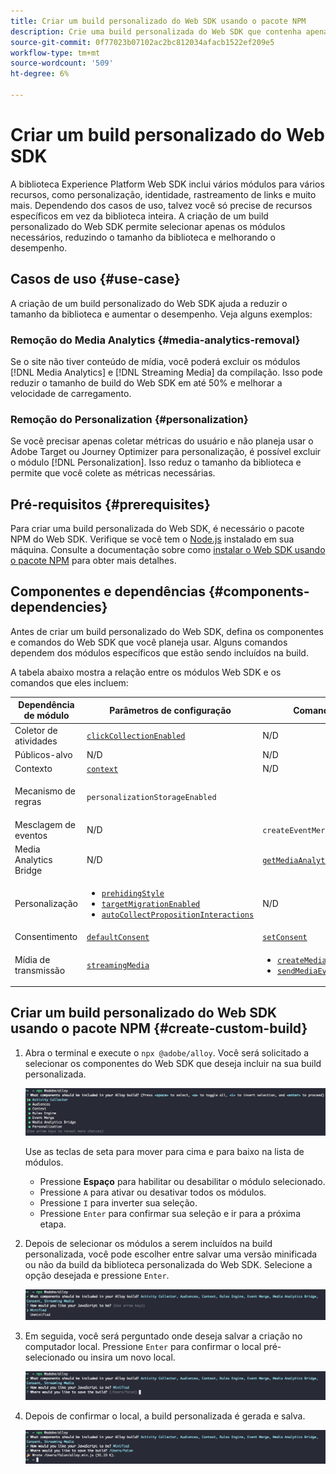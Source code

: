 ```yaml
---
title: Criar um build personalizado do Web SDK usando o pacote NPM
description: Crie uma build personalizada do Web SDK que contenha apenas os módulos necessários.
source-git-commit: 0f77023b07102ac2bc812034afacb1522ef209e5
workflow-type: tm+mt
source-wordcount: '509'
ht-degree: 6%

---
```



# Criar um build personalizado do Web SDK

A biblioteca Experience Platform Web SDK inclui vários módulos para vários recursos, como personalização, identidade, rastreamento de links e muito mais. Dependendo dos casos de uso, talvez você só precise de recursos específicos em vez da biblioteca inteira. A criação de um build personalizado do Web SDK permite selecionar apenas os módulos necessários, reduzindo o tamanho da biblioteca e melhorando o desempenho.

## Casos de uso {#use-case}

A criação de um build personalizado do Web SDK ajuda a reduzir o tamanho da biblioteca e aumentar o desempenho. Veja alguns exemplos:

### Remoção do Media Analytics {#media-analytics-removal}

Se o site não tiver conteúdo de mídia, você poderá excluir os módulos [!DNL Media Analytics] e [!DNL Streaming Media] da compilação. Isso pode reduzir o tamanho de build do Web SDK em até 50% e melhorar a velocidade de carregamento.

### Remoção do Personalization {#personalization}

Se você precisar apenas coletar métricas do usuário e não planeja usar o Adobe Target ou Journey Optimizer para personalização, é possível excluir o módulo [!DNL Personalization]. Isso reduz o tamanho da biblioteca e permite que você colete as métricas necessárias.

## Pré-requisitos {#prerequisites}

Para criar uma build personalizada do Web SDK, é necessário o pacote NPM do Web SDK. Verifique se você tem o [Node.js](https://nodejs.org/en/download/package-manager/all) instalado em sua máquina. Consulte a documentação sobre como [instalar o Web SDK usando o pacote NPM](npm.md) para obter mais detalhes.

## Componentes e dependências {#components-dependencies}

Antes de criar um build personalizado do Web SDK, defina os componentes e comandos do Web SDK que você planeja usar. Alguns comandos dependem dos módulos específicos que estão sendo incluídos na build.

A tabela abaixo mostra a relação entre os módulos Web SDK e os comandos que eles incluem:

| Dependência de módulo | Parâmetros de configuração | Comandos | Categoria de tamanho |
|---------|----------|---------|---------|
| Coletor de atividades | [`clickCollectionEnabled`](../commands/configure/clickcollectionenabled.md) | N/D | Médio |
| Públicos-alvo | N/D | N/D | Pequeno |
| Contexto | [`context`](../commands/configure/context.md) | N/D | Pequeno |
| Mecanismo de regras | `personalizationStorageEnabled` | | <ul><li>`evaluateRulesets`</li><li>[`subscribeRulesetItems`](../commands/subscriberulesetitems.md)</li></ul> | Médio |
| Mesclagem de eventos | N/D | `createEventMergeId` | Pequeno |
| Media Analytics Bridge | N/D | [`getMediaAnalyticsTracker`](../commands/getmediaanalyticstracker.md) | Grande |
| Personalização | <ul><li>[`prehidingStyle`](../commands/configure/prehidingstyle.md)</li><li>[`targetMigrationEnabled`](../commands/configure/targetmigrationenabled.md)</li><li>[`autoCollectPropositionInteractions`](../commands/configure/autocollectpropositioninteractions.md)</li></ul> | N/D | Grande |
| Consentimento | [`defaultConsent`](../commands/configure/defaultconsent.md) | [`setConsent`](../commands/setconsent.md) | Pequeno |
| Mídia de transmissão | [`streamingMedia`](../commands/configure/streamingmedia.md) | <ul><li>[`createMediaSession`](../commands/createmediasession.md)</li><li>[`sendMediaEvent`](../commands/sendmediaevent.md)</li></ul> | Grande |

## Criar um build personalizado do Web SDK usando o pacote NPM {#create-custom-build}

1. Abra o terminal e execute o `npx @adobe/alloy`. Você será solicitado a selecionar os componentes do Web SDK que deseja incluir na sua build personalizada.

   ![Imagem de um terminal mostrando a seleção do módulo de compilação personalizada.](../assets/custom-build/npx.png)

   Use as teclas de seta para mover para cima e para baixo na lista de módulos.

   * Pressione **Espaço** para habilitar ou desabilitar o módulo selecionado.
   * Pressione `A` para ativar ou desativar todos os módulos.
   * Pressione `I` para inverter sua seleção.
   * Pressione `Enter` para confirmar sua seleção e ir para a próxima etapa.

1. Depois de selecionar os módulos a serem incluídos na build personalizada, você pode escolher entre salvar uma versão minificada ou não da build da biblioteca personalizada do Web SDK. Selecione a opção desejada e pressione `Enter`.

   ![Imagem de um terminal mostrando a seleção de minificação de compilação personalizada.](../assets/custom-build/minify.png)

1. Em seguida, você será perguntado onde deseja salvar a criação no computador local. Pressione `Enter` para confirmar o local pré-selecionado ou insira um novo local.

   ![Imagem de um terminal mostrando a opção de salvamento de compilação personalizada.](../assets/custom-build/save.png)

1. Depois de confirmar o local, a build personalizada é gerada e salva.

   ![Imagem de um terminal mostrando o local salvo da compilação personalizada.](../assets/custom-build/saved.png)


